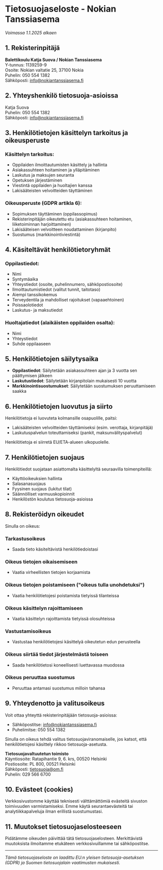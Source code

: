 # Tietosuojaseloste - Nokian Tanssiasema

*Voimassa 1.1.2025 alkaen*

## 1. Rekisterinpitäjä

**Balettikoulu Katja Suova / Nokian Tanssiasema**  
Y-tunnus: 1139259-9  
Osoite: Nokian valtatie 25, 37100 Nokia  
Puhelin: 050 554 1382  
Sähköposti: info@nokiantanssiasema.fi

## 2. Yhteyshenkilö tietosuoja-asioissa

Katja Suova  
Puhelin: 050 554 1382  
Sähköposti: info@nokiantanssiasema.fi

## 3. Henkilötietojen käsittelyn tarkoitus ja oikeusperuste

### Käsittelyn tarkoitus:
- Oppilaiden ilmoittautumisten käsittely ja hallinta
- Asiakassuhteen hoitaminen ja ylläpitäminen
- Laskutus ja maksujen seuranta
- Opetuksen järjestäminen
- Viestintä oppilaiden ja huoltajien kanssa
- Lakisääteisten velvoitteiden täyttäminen

### Oikeusperuste (GDPR artikla 6):
- Sopimuksen täyttäminen (oppilassopimus)
- Rekisterinpitäjän oikeutettu etu (asiakassuhteen hoitaminen, liiketoiminnan harjoittaminen)
- Lakisääteisen velvoitteen noudattaminen (kirjanpito)
- Suostumus (markkinointiviestintä)

## 4. Käsiteltävät henkilötietoryhmät

### Oppilastiedot:
- Nimi
- Syntymäaika
- Yhteystiedot (osoite, puhelinnumero, sähköpostiosoite)
- Ilmoittautumistiedot (valitut tunnit, taitotaso)
- Aiempi tanssikokemus
- Terveydentila ja mahdolliset rajoitukset (vapaaehtoinen)
- Poissaolotiedot
- Laskutus- ja maksutiedot

### Huoltajatiedot (alaikäisten oppilaiden osalta):
- Nimi
- Yhteystiedot
- Suhde oppilaaseen

## 5. Henkilötietojen säilytysaika

- **Oppilastiedot**: Säilytetään asiakassuhteen ajan ja 3 vuotta sen päättymisen jälkeen
- **Laskutustiedot**: Säilytetään kirjanpitolain mukaisesti 10 vuotta
- **Markkinointisuostumukset**: Säilytetään suostumuksen peruuttamiseen saakka

## 6. Henkilötietojen luovutus ja siirto

Henkilötietoja ei luovuteta kolmansille osapuolille, paitsi:
- Lakisääteisten velvoitteiden täyttämiseksi (esim. verottaja, kirjanpitäjä)
- Laskutuspalvelun toteuttamiseksi (pankit, maksunvälityspalvelut)

Henkilötietoja ei siirretä EU/ETA-alueen ulkopuolelle.

## 7. Henkilötietojen suojaus

Henkilötiedot suojataan asiattomalta käsittelyltä seuraavilla toimenpiteillä:
- Käyttöoikeuksien hallinta
- Salasanasuojaus
- Fyysinen suojaus (lukitut tilat)
- Säännölliset varmuuskopioinnit
- Henkilöstön koulutus tietosuoja-asioissa

## 8. Rekisteröidyn oikeudet

Sinulla on oikeus:

### Tarkastusoikeus
- Saada tieto käsiteltävistä henkilötiedoistasi

### Oikeus tietojen oikaisemiseen
- Vaatia virheellisten tietojen korjaamista

### Oikeus tietojen poistamiseen ("oikeus tulla unohdetuksi")
- Vaatia henkilötietojesi poistamista tietyissä tilanteissa

### Oikeus käsittelyn rajoittamiseen
- Vaatia käsittelyn rajoittamista tietyissä olosuhteissa

### Vastustamisoikeus
- Vastustaa henkilötietojesi käsittelyä oikeutetun edun perusteella

### Oikeus siirtää tiedot järjestelmästä toiseen
- Saada henkilötietosi koneellisesti luettavassa muodossa

### Oikeus peruuttaa suostumus
- Peruuttaa antamasi suostumus milloin tahansa

## 9. Yhteydenotto ja valitusoikeus

Voit ottaa yhteyttä rekisterinpitäjään tietosuoja-asioissa:
- Sähköpostitse: info@nokiantanssiasema.fi
- Puhelimitse: 050 554 1382

Sinulla on oikeus tehdä valitus tietosuojaviranomaiselle, jos katsot, että henkilötietojesi käsittely rikkoo tietosuoja-asetusta.

**Tietosuojavaltuutetun toimisto**  
Käyntiosoite: Ratapihantie 9, 6. krs, 00520 Helsinki  
Postiosoite: PL 800, 00521 Helsinki  
Sähköposti: tietosuoja@om.fi  
Puhelin: 029 566 6700

## 10. Evästeet (cookies)

Verkkosivustomme käyttää teknisesti välttämättömiä evästeitä sivuston toimivuuden varmistamiseksi. Emme käytä seurantaevästeitä tai analytiikkapalveluja ilman erillistä suostumustasi.

## 11. Muutokset tietosuojaselosteeseen

Pidätämme oikeuden päivittää tätä tietosuojaselosteen. Merkittävistä muutoksista ilmoitamme etukäteen verkkosivuillamme tai sähköpostitse.

---

*Tämä tietosuojaseloste on laadittu EU:n yleisen tietosuoja-asetuksen (GDPR) ja Suomen tietosuojalain vaatimusten mukaisesti.*